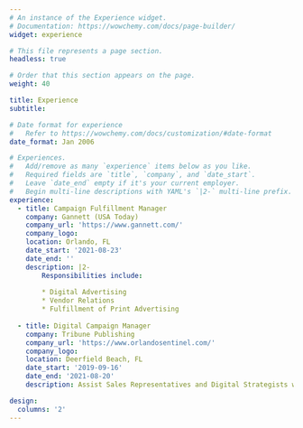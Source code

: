 ```yaml
---
# An instance of the Experience widget.
# Documentation: https://wowchemy.com/docs/page-builder/
widget: experience

# This file represents a page section.
headless: true

# Order that this section appears on the page.
weight: 40

title: Experience
subtitle:

# Date format for experience
#   Refer to https://wowchemy.com/docs/customization/#date-format
date_format: Jan 2006

# Experiences.
#   Add/remove as many `experience` items below as you like.
#   Required fields are `title`, `company`, and `date_start`.
#   Leave `date_end` empty if it's your current employer.
#   Begin multi-line descriptions with YAML's `|2-` multi-line prefix.
experience:
  - title: Campaign Fulfillment Manager 
    company: Gannett (USA Today)
    company_url: 'https://www.gannett.com/'
    company_logo: 
    location: Orlando, FL
    date_start: '2021-08-23'
    date_end: ''
    description: |2-
        Responsibilities include:
        
        * Digital Advertising 
        * Vendor Relations
        * Fulfillment of Print Advertising
        
  - title: Digital Campaign Manager
    company: Tribune Publishing
    company_url: 'https://www.orlandosentinel.com/'
    company_logo: 
    location: Deerfield Beach, FL
    date_start: '2019-09-16'
    date_end: '2021-08-20'
    description: Assist Sales Representatives and Digital Strategists with YoY growth of digital revenue across high profile accounts through digital, social media, and campaign management.

design:
  columns: '2'
---
```

